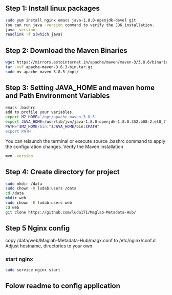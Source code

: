 ## Step 1: Install linux packages 
``` sh
sudo yum install nginx emacs java-1.8.0-openjdk-devel git
You can run java -version command to verify the JDK installation.
java -version
readlink -f $(which java)
```
## Step 2: Download the Maven Binaries
``` sh
wget https://mirrors.estointernet.in/apache/maven/maven-3/3.8.6/binaries/apache-maven-3.8.6-bin.tar.gz 
tar -xvf apache-maven-3.6.3-bin.tar.gz
sudo mv apache-maven-3.8.5 /opt/
```
## Step 3: Setting JAVA_HOME and maven home and Path Environment Variables
``` sh
emacs .bashrc
add to profile your variables.
export M2_HOME='/opt/apache-maven-3.8.5'
export JAVA_HOME=/usr/lib/jvm/java-1.8.0-openjdk-1.8.0.352.b08-2.el8_7.x86_64/jre/
PATH="$M2_HOME/bin:"$JAVA_HOME/bin:$PATH"                                                                                                                                                                                                                           
export PATH  
```
You can relaunch the terminal or execute source .bashrc command to apply the configuration changes.
Verify the Maven installation
``` sh
mvn -version
```
## Step 4:  Create directory for project
``` sh
sudo mkdir /data
sudo chown -R ludab:users /data 
cd /data
mkdir web
sudo chown -R ludab:users web
cd web
git clone https://github.com/luda171/Maglab-Metadata-Hub/
```
## Step 5 Nginx config
copy /data/web/Maglab-Metadata-Hub/magx.conf to /etc/nginx/conf.d
Adjust hostname, directories to your own
### start nginx
``` sh
sudo service nginx start
```
## Folow readme to config application 
